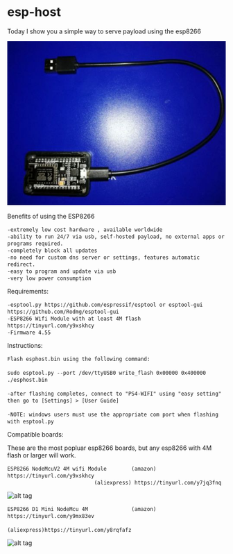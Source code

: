 # esp-host

Today I show you a simple way to serve payload using the esp8266

![alt tag](https://raw.githubusercontent.com/Codworth/esp-host/master/esp8266.jpg)


Benefits of using the ESP8266

    
    -extremely low cost hardware , available worldwide
    -ability to run 24/7 via usb, self-hosted payload, no external apps or programs required.
    -completely block all updates
    -no need for custom dns server or settings, features automatic redirect.
    -easy to program and update via usb
    -very low power consumption


Requirements:

    -esptool.py https://github.com/espressif/esptool or esptool-gui https://github.com/Rodmg/esptool-gui
    -ESP8266 Wifi Module with at least 4M flash https://tinyurl.com/y9xskhcy
    -Firmware 4.55 




Instructions:

    Flash esphost.bin using the following command:

    sudo esptool.py --port /dev/ttyUSB0 write_flash 0x00000 0x400000 ./esphost.bin
    
    -after flashing completes, connect to "PS4-WIFI" using "easy setting" then go to [Settings] > [User Guide]
    
    -NOTE: windows users must use the appropriate com port when flashing with esptool.py
    
    
Compatible boards:

These are the most popluar esp8266 boards, but any esp8266 with 4M flash or larger will work.

    ESP8266 NodeMcuV2 4M wifi Module        (amazon) https://tinyurl.com/y9xskhcy
    			                (aliexpress) https://tinyurl.com/y7jq3fnq
                                
   ![alt tag](https://images-na.ssl-images-amazon.com/images/I/51XTrgJ-HLL._SL500_AC_SS350_.jpg)
   
                                     
    ESP8266 D1 Mini NodeMcu 4M              (amazon) https://tinyurl.com/y9mx83ev
                                            (aliexpress)https://tinyurl.com/y8rqfafz
   ![alt tag](https://images-na.ssl-images-amazon.com/images/I/71EzBFuoVqL._SY355_.jpg)
                               
                               

